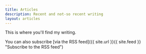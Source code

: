 ```yaml
---
title: Articles
description: Recent and not-so recent writing
layout: articles
---
```


This is where you'll find my writing.

You can also subscribe [via the RSS feed]({{ site.url }}{{ site.feed }} "Subscribe to the RSS feed")